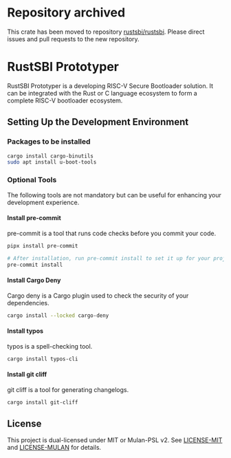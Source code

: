 # Repository archived

This crate has been moved to repository [rustsbi/rustsbi](https://github.com/rustsbi/rustsbi). Please direct issues and pull requests to the new repository.

# RustSBI Prototyper

RustSBI Prototyper is a developing RISC-V Secure Bootloader solution. It can be integrated with the Rust or C language ecosystem to form a complete RISC-V bootloader ecosystem.

## Setting Up the Development Environment

### Packages to be installed

```bash
cargo install cargo-binutils
sudo apt install u-boot-tools
```


### Optional Tools

The following tools are not mandatory but can be useful for enhancing your development experience.

#### Install pre-commit

pre-commit is a tool that runs code checks before you commit your code.

```bash
pipx install pre-commit

# After installation, run pre-commit install to set it up for your project.
pre-commit install
```

#### Install Cargo Deny

Cargo deny is a Cargo plugin used to check the security of your dependencies.

```bash
cargo install --locked cargo-deny
```

#### Install typos

typos is a spell-checking tool.

```bash
cargo install typos-cli
```

#### Install git cliff

git cliff is a tool for generating changelogs.

```bash
cargo install git-cliff
```

## License

This project is dual-licensed under MIT or Mulan-PSL v2. See [LICENSE-MIT](./LICENSE-MIT) and [LICENSE-MULAN](./LICENSE-MULAN) for details.
